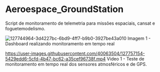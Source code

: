 # Aeroespace_GroundStation
Script de monitoramento de telemetria para missões espaciais, cansat e foguetemodelismo.


![127744964-3d4227bc-6bd9-4ff7-b9b0-3927be43a010](https://user-images.githubusercontent.com/40063504/127757150-071c1068-b04c-4270-b4b4-5bee632d2e68.png)
Imagem 1 - Dashboard realizando monitoramento em tempo real


https://user-images.githubusercontent.com/40063504/127757154-5429edd6-5cfd-4b47-bc62-a35cef96738f.mp4
Video 1 - Teste de monitoramento em tempo real dos sensores atmosféricos e de GPS.
